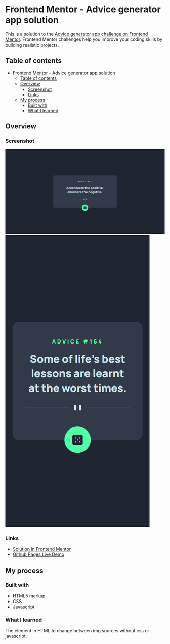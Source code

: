 # Frontend Mentor - Advice generator app solution

This is a solution to the [Advice generator app challenge on Frontend Mentor](https://www.frontendmentor.io/challenges/advice-generator-app-QdUG-13db). Frontend Mentor challenges help you improve your coding skills by building realistic projects.

## Table of contents

- [Frontend Mentor - Advice generator app solution](#frontend-mentor---advice-generator-app-solution)
  - [Table of contents](#table-of-contents)
  - [Overview](#overview)
    - [Screenshot](#screenshot)
    - [Links](#links)
  - [My process](#my-process)
    - [Built with](#built-with)
    - [What I learned](#what-i-learned)

## Overview

### Screenshot

![Desktop Design](/1440p-wide.png)
![Mobile Design](/375p-wide.png)


### Links

- [Solution in Frontend Mentor](https://www.frontendmentor.io/solutions/advice-generator-app-using-html-css-and-js-Wrdrza6sz)
- [Github Pages Live Demo](https://jorgemunozcerda.github.io/fem-advice-generator/)

## My process

### Built with

- HTML5 markup
- CSS
- Javascript


### What I learned

The <picture> element in HTML to change between img sources without css or javascript.